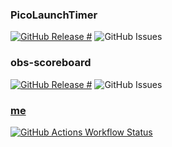 ### PicoLaunchTimer
[![GitHub Release #](https://img.shields.io/github/v/release/gsl4295/PicoLaunchTimer?include_prereleases&sort=date&display_name=tag)](https://github.com/gsl4295/PicoLaunchTimer)
![GitHub Issues](https://img.shields.io/github/issues/gsl4295/PicoLaunchTimer)

### obs-scoreboard
[![GitHub Release #](https://img.shields.io/github/v/release/gsl4295/obs-scoreboard?include_prereleases&sort=date&display_name=tag)](https://github.com/gsl4295/obs-scoreboard)
![GitHub Issues](https://img.shields.io/github/issues/gsl4295/obs-scoreboard)

### [me](https://gsl4295.github.io/me)
[![GitHub Actions Workflow Status](https://img.shields.io/github/actions/workflow/status/gsl4295/me/pages%2Fpages-build-deployment)](https://github.com/gsl4295/me)
